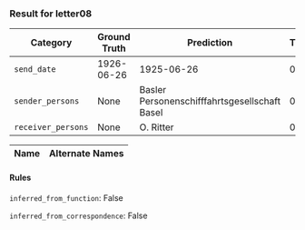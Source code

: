 ### Result for letter08
| Category          | Ground Truth | Prediction | TP | FP | FN |
|------------------|--------------|------------|----|----|----|
| `send_date`        | 1926-06-26 | 1925-06-26 | 0 | 1 | 1 |
| `sender_persons`  | None | Basler Personenschifffahrtsgesellschaft Basel | 0 | 1 | 0 |
| `receiver_persons` | None | O. Ritter | 0 | 1 | 0 |

| Name | Alternate Names |
| --- | --- |

#### Rules
`inferred_from_function`: False

`inferred_from_correspondence`: False

